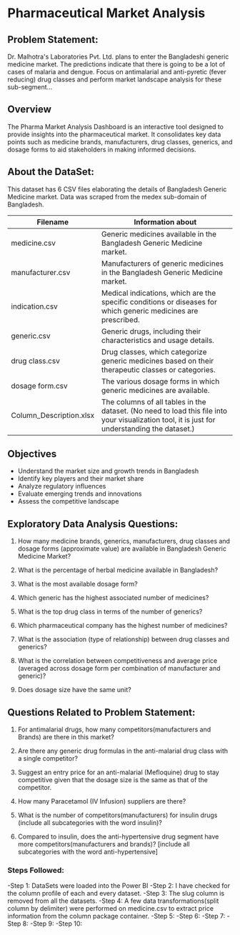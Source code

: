 
# Pharmaceutical Market Analysis
## Problem Statement:
Dr. Malhotra's Laboratories Pvt. Ltd. plans to enter the Bangladeshi generic medicine market. The predictions indicate that there is going to be a lot of cases of malaria and dengue. Focus on antimalarial and anti-pyretic (fever reducing) drug classes and perform market landscape analysis for these sub-segment...

## Overview
The Pharma Market Analysis Dashboard is an interactive tool designed to provide insights into the pharmaceutical market. It consolidates key data points such as medicine brands, manufacturers, drug classes, generics, and dosage forms to aid stakeholders in making informed decisions.

## About the DataSet:
This dataset has 6 CSV files elaborating the details of Bangladesh Generic Medicine market. Data was scraped from the medex sub-domain of Bangladesh.

| Filename | Information about |
| ------------- | ------------- |
| medicine.csv | Generic medicines available in the Bangladesh Generic Medicine market.  |
| manufacturer.csv  | Manufacturers of generic medicines in the Bangladesh Generic Medicine market.  |
|indication.csv|Medical indications, which are the specific conditions or diseases for which generic medicines are prescribed.|
|generic.csv|Generic drugs, including their characteristics and usage details.|
|drug class.csv|Drug classes, which categorize generic medicines based on their therapeutic classes or categories.|
|dosage form.csv|The various dosage forms in which generic medicines are available.|
|Column_Description.xlsx|The columns of all tables in the dataset. (No need to load this file into your visualization tool, it is just for understanding the dataset.)|

## Objectives
- Understand the market size and growth trends in Bangladesh
- Identify key players and their market share
- Analyze regulatory influences
- Evaluate emerging trends and innovations
- Assess the competitive landscape

## Exploratory Data Analysis Questions:

1.  How many medicine brands, generics, manufacturers, drug classes and dosage forms (approximate value) are available in Bangladesh Generic Medicine Market?

2.  What is the percentage of herbal medicine available in Bangladesh?

3.  What is the most available dosage form?

4.  Which generic has the highest associated number of medicines?

5.  What is the top drug class in terms of the number of generics?

6.  Which pharmaceutical company has the highest number of medicines?

7.  What is the association (type of relationship) between drug classes and generics?

8.  What is the correlation between competitiveness and average price (averaged across dosage form per combination of manufacturer and generic)?
9.  Does dosage size have the same unit?
## Questions Related to Problem Statement:
1.  For antimalarial drugs, how many competitors(manufacturers and Brands) are there in this market?

2.  Are there any generic drug formulas in the anti-malarial drug class with a single competitor?

3.  Suggest an entry price for an anti-malarial (Mefloquine) drug to stay competitive given that the dosage size is the same as that of the competitor.

4.  How many Paracetamol (IV Infusion) suppliers are there?

5.  What is the number of competitors(manufacturers) for insulin drugs (include all subcategories with the word insulin)?

6.  Compared to insulin, does the anti-hypertensive drug segment have more competitors(manufacturers and brands)? [include all subcategories with the word anti-hypertensive]
### Steps Followed:
-Step 1: DataSets were loaded into the Power BI
-Step 2: I have checked for the column profile of each and every dataset.
-Step 3: The slug column is removed from all the datasets.
-Step 4: A few data transformations(split column by delimiter) were performed on medicine.csv to extract price information from the column package container.
-Step 5: 
-Step 6:
-Step 7:
-Step 8:
-Step 9:
-Step 10:


